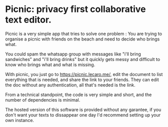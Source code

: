 # Picnic: privacy first collaborative text editor.

Picnic is a very simple app that tries to solve one
problem : You are trying to organise a picnic with
friends on the beach and need to decide who brings what.

You could spam the whatsapp group with messages like
"i'll bring sandwiches" and "i'll bring drinks" but
it quickly gets messy and difficult to know who brings
what and what is missing.

With picnic, you just go to https://picnic.lecaro.me/,
edit the document to list everything that is needed, and
share the link to your friends. They can edit the doc without
any authentication, all that's needed is the link.

From a technical standpoint, the code is very simple and short,
and the number of dependencies is minimal.

The hosted version of this software is provided without any garantee,
if you don't want your texts to dissappear one day I'd recommend setting
up your own instance.
